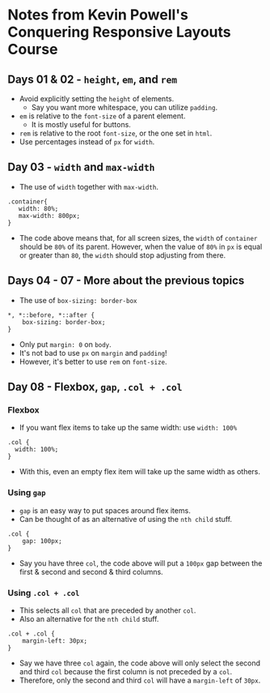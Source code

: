 # Notes from Kevin Powell's Conquering Responsive Layouts Course
## Days 01 & 02 - `height`, `em`, and `rem`
- Avoid explicitly setting the `height` of elements.
  - Say you want more whitespace, you can utilize `padding`.
- `em` is relative to the `font-size` of a parent element.
  - It is mostly useful for buttons.
- `rem` is relative to the root `font-size`, or the one set in `html`.
- Use percentages instead of `px` for `width`.

## Day 03 - `width` and `max-width`
- The use of `width` together with `max-width`.
```
.container{
   width: 80%;
   max-width: 800px;
}
```
- The code above means that, for all screen sizes, the `width` of `container` should be `80%` of its parent. However, when the value of `80%` in `px` is equal or greater than `80`, the `width` should stop adjusting from there.

## Days 04 - 07 - More about the previous topics
- The use of `box-sizing: border-box`
```
*, *::before, *::after {
    box-sizing: border-box;
}
```
- Only put `margin: 0` on `body`.
- It's not bad to use `px` on `margin` and `padding`!
- However, it's better to use `rem` on `font-size`.

## Day 08 - Flexbox, `gap`, `.col + .col`
### Flexbox
- If you want flex items to take up the same width: use `width: 100%`
```
.col {
  width: 100%;
}
```
- With this, even an empty flex item will take up the same width as others.

### Using `gap`
- `gap` is an easy way to put spaces around flex items.
- Can be thought of as an alternative of using the `nth child` stuff. 
```
.col {
    gap: 100px;
}
```
- Say you have three `col`, the code above will put a `100px` gap between the first & second and second & third columns.  

### Using `.col + .col`
- This selects all `col` that are preceded by another `col`.
- Also an alternative for the `nth child` stuff.
```
.col + .col {
    margin-left: 30px;
}
```
- Say we have three `col` again, the code above will only select the second and third `col` because the first column is not preceded by a `col`.
- Therefore, only the second and third `col` will have a `margin-left` of `30px`.
